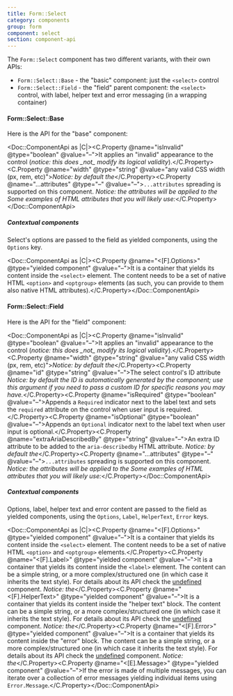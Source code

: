 ```yaml
---
title: Form::Select
category: components
group: form
component: select
section: component-api
---
```


The `Form::Select` component has two different variants, with their own APIs:

*   `Form::Select::Base` - the "basic" component: just the `<select>` control
*   `Form::Select::Field` - the "field" parent component: the `<select>` control, with label, helper text and error messaging (in a wrapping container)

#### Form::Select::Base

Here is the API for the "base" component:

<Doc::ComponentApi as |C|><C.Property @name="isInvalid" @type="boolean" @value="–">It applies an "invalid" appearance to the control (_notice: this does \_not\_ modify its logical validity_).</C.Property><C.Property @name="width" @type="string" @value="any valid CSS width (px, rem, etc)">_Notice: by default the_</C.Property><C.Property @name="...attributes" @type="–" @value="–">`...attributes` spreading is supported on this component. _Notice: the attributes will be applied to the_ _Some examples of HTML attributes that you will likely use:_</C.Property></Doc::ComponentApi>

##### Contextual components

Select's options are passed to the field as yielded components, using the `Options` key.

<Doc::ComponentApi as |C|><C.Property @name="<[F].Options>" @type="yielded component" @value="–">It is a container that yields its content inside the `<select>` element. The content needs to be a set of native HTML `<option>` and `<optgroup>` elements (as such, you can provide to them also native HTML attributes).</C.Property></Doc::ComponentApi>

#### Form::Select::Field

Here is the API for the "field" component:

<Doc::ComponentApi as |C|><C.Property @name="isInvalid" @type="boolean" @value="–">It applies an "invalid" appearance to the control (_notice: this does \_not\_ modify its logical validity_).</C.Property><C.Property @name="width" @type="string" @value="any valid CSS width (px, rem, etc)">_Notice: by default the_</C.Property><C.Property @name="id" @type="string" @value="–">The select control's ID attribute _Notice: by default the ID is automatically generated by the component; use this argument if you need to pass a custom ID for specific reasons you may have._</C.Property><C.Property @name="isRequired" @type="boolean" @value="–">Appends a `Required` indicator next to the label text and sets the `required` attribute on the control when user input is required.</C.Property><C.Property @name="isOptional" @type="boolean" @value="–">Appends an `Optional` indicator next to the label text when user input is optional.</C.Property><C.Property @name="extraAriaDescribedBy" @type="string" @value="–">An extra ID attribute to be added to the `aria-describedby` HTML attribute. _Notice: by default the_</C.Property><C.Property @name="...attributes" @type="–" @value="–">`...attributes` spreading is supported on this component. _Notice: the attributes will be applied to the_ _Some examples of HTML attributes that you will likely use:_</C.Property></Doc::ComponentApi>

##### Contextual components

Options, label, helper text and error content are passed to the field as yielded components, using the `Options`, `Label`, `HelperText`, `Error` keys.

<Doc::ComponentApi as |C|><C.Property @name="<[F].Options>" @type="yielded component" @value="–">It is a container that yields its content inside the `<select>` element. The content needs to be a set of native HTML `<option>` and `<optgroup>` elements.</C.Property><C.Property @name="<[F].Label>" @type="yielded component" @value="–">It is a container that yields its content inside the `<label>` element. The content can be a simple string, or a more complex/structured one (in which case it inherits the text style). For details about its API check the [undefined](/components/form/base-elements/01_overview/) component. _Notice: the_</C.Property><C.Property @name="<[F].HelperText>" @type="yielded component" @value="–">It is a container that yields its content inside the "helper text" block. The content can be a simple string, or a more complex/structured one (in which case it inherits the text style). For details about its API check the [undefined](/components/form/base-elements/01_overview/) component. _Notice: the_</C.Property><C.Property @name="<[F].Error>" @type="yielded component" @value="–">It is a container that yields its content inside the "error" block. The content can be a simple string, or a more complex/structured one (in which case it inherits the text style). For details about its API check the [undefined](/components/form/base-elements/01_overview/) component. _Notice: the_</C.Property><C.Property @name="<[E].Message>" @type="yielded component" @value="–">If the error is made of multiple messages, you can iterate over a collection of error messages yielding individual items using `Error.Message`.</C.Property></Doc::ComponentApi>